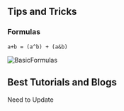 <h2> Tips and Tricks </h2>
<h3> Formulas </h3>

```
a+b = (a^b) + (a&b)
```


![BasicFormulas](https://github.com/findtharun/The_DSA_Den/assets/43419897/162d7e46-3f8c-40ea-b71b-5859ad05c156)

<h2> Best Tutorials and Blogs</h2>

Need to Update
